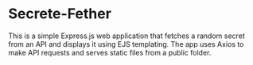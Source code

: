 # Secrete-Fether
This is a simple Express.js web application that fetches a random secret from an API and displays it using EJS templating. The app uses Axios to make API requests and serves static files from a public folder.
